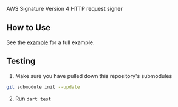 AWS Signature Version 4 HTTP request signer

## How to Use

See the [example](example/) for a full example.

## Testing

1. Make sure you have pulled down this repository's submodules

```bash
git submodule init --update
```

2. Run `dart test`
